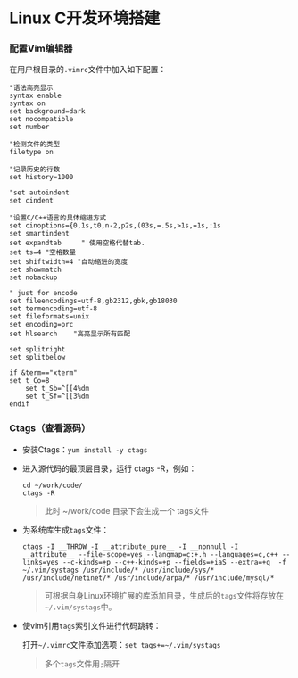 # Linux C开发环境搭建

### 配置Vim编辑器

在用户根目录的`.vimrc`文件中加入如下配置：

```shell
"语法高亮显示
syntax enable
syntax on    
set background=dark
set nocompatible
set number

"检测文件的类型
filetype on

"记录历史的行数
set history=1000

"set autoindent
set cindent

"设置C/C++语言的具体缩进方式
set cinoptions={0,1s,t0,n-2,p2s,(03s,=.5s,>1s,=1s,:1s
set smartindent
set expandtab     " 使用空格代替tab.
set ts=4 "空格数量
set shiftwidth=4 "自动缩进的宽度
set showmatch
set nobackup

" just for encode
set fileencodings=utf-8,gb2312,gbk,gb18030
set termencoding=utf-8
set fileformats=unix
set encoding=prc
set hlsearch    "高亮显示所有匹配

set splitright
set splitbelow

if &term=="xterm" 
set t_Co=8
    set t_Sb=^[[4%dm
    set t_Sf=^[[3%dm
endif
```

### Ctags（查看源码）

- 安装Ctags：`yum install -y ctags`

- 进入源代码的最顶层目录，运行 ctags -R，例如：

  ```shell
  cd ~/work/code/
  ctags -R
  ```

  > 此时 ~/work/code 目录下会生成一个 tags文件

- 为系统库生成`tags`文件：

  ```shell
  ctags -I __THROW -I __attribute_pure__ -I __nonnull -I __attribute__ --file-scope=yes --langmap=c:+.h --languages=c,c++ --links=yes --c-kinds=+p --c++-kinds=+p --fields=+iaS --extra=+q  -f ~/.vim/systags /usr/include/* /usr/include/sys/* /usr/include/netinet/* /usr/include/arpa/* /usr/include/mysql/*
  ```

  > 可根据自身Linux环境扩展的库添加目录，生成后的`tags`文件将存放在`~/.vim/systags`中。

- 使vim引用`tags`索引文件进行代码跳转：

  打开`~/.vimrc`文件添加选项：`set tags+=~/.vim/systags`

  > 多个`tags`文件用`;`隔开